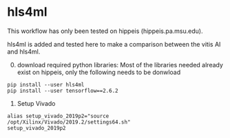 # hls4ml

This workflow has only been tested on hippeis (hippeis.pa.msu.edu).

hls4ml is added and tested here to make a comparison between the vitis AI and hls4ml.

0. download required python libraries:
Most of the libraries needed already exist on hippeis, only the following needs to be donwload
```
pip install --user hls4ml
pip install --user tensorflow==2.6.2
```

1. Setup Vivado 
```
alias setup_vivado_2019p2="source /opt/Xilinx/Vivado/2019.2/settings64.sh"
setup_vivado_2019p2
```
